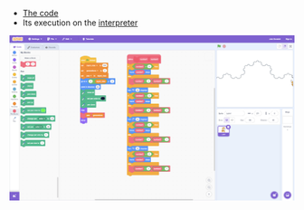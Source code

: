 * [The code](koch.sb2)
* Its execution on the [interpreter](https://scratch.mit.edu/projects/editor/)

![](Koch.png)

